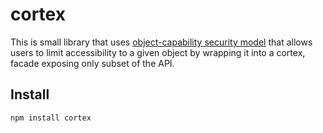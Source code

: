 # cortex #

This is small library that uses [object-capability security model] that allows
users to limit accessibility to a given object by wrapping it into a cortex,
facade exposing only subset of the API.

## Install ##

    npm install cortex

[object-capability security model]:http://en.wikipedia.org/wiki/Object-capability_model
